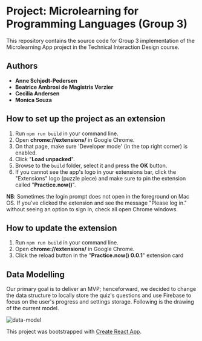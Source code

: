 # Project: Microlearning for Programming Languages (Group 3)

This repository contains the source code for Group 3 implementation
of the Microlearning App project in the Technical Interaction Design course.

## Authors

- **Anne Schjødt-Pedersen**
- **Beatrice Ambrosi de Magistris Verzier**
- **Cecilia Andersen**
- **Monica Souza**

## How to set up the project as an extension

1. Run `npm run build` in your command line.
2. Open **chrome://extensions/** in Google Chrome.
3. On that page, make sure 'Developer mode' (in the top right corner) is enabled.
4. Click "**Load unpacked**".
5. Browse to the `build` folder, select it and press the **OK** button.
6. If you cannot see the app's logo in your extensions bar, click the "Extensions" logo (puzzle piece) and make sure to pin the extension called "**Practice.now()**".

**NB**: Sometimes the login prompt does not open in the foreground on Mac OS. If you've clicked the extension and see the message "Please log in." without seeing an option to sign in, check all open Chrome windows.

## How to update the extension

1. Run `npm run build` in your command line.
2. Open **chrome://extensions/** in Google Chrome.
3. Click the reload button in the "**Practice.now() 0.0.1**" extension card

## Data Modelling

Our primary goal is to deliver an MVP; henceforward, we decided to change the data structure to locally store the quiz's questions and use Firebase to focus on the user's progress and settings storage. Following is the drawing of the current model.

![data-model](https://user-images.githubusercontent.com/72602527/102727433-e8971b00-4325-11eb-9442-13354a2b6aca.jpg)

This project was bootstrapped with [Create React App](https://github.com/facebook/create-react-app).
